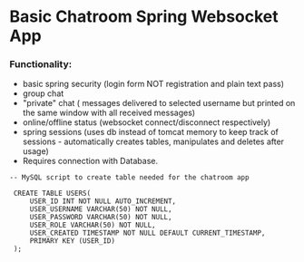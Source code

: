# Basic Chatroom Spring Websocket App

### Functionality:
- basic spring security (login form NOT registration and plain text pass)
- group chat
- "private" chat ( messages delivered to selected username but printed on the same window with all received messages)
- online/offline status (websocket connect/disconnect respectively)
- spring sessions (uses db instead of tomcat memory to keep track of sessions - automatically creates tables, manipulates and deletes after usage)
- Requires connection with Database.

``` 
-- MySQL script to create table needed for the chatroom app

 CREATE TABLE USERS(
     USER_ID INT NOT NULL AUTO_INCREMENT,
     USER_USERNAME VARCHAR(50) NOT NULL,
     USER_PASSWORD VARCHAR(50) NOT NULL,
     USER_ROLE VARCHAR(50) NOT NULL,
     USER_CREATED TIMESTAMP NOT NULL DEFAULT CURRENT_TIMESTAMP,
     PRIMARY KEY (USER_ID)
 );
```
